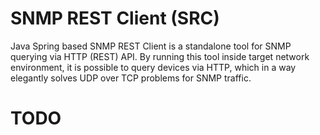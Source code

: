 # SNMP REST Client (SRC)

Java Spring based SNMP REST Client is a standalone tool for SNMP querying via HTTP (REST) API. By running this tool inside target network
environment, it is possible to query devices via HTTP, which in a way elegantly solves UDP over TCP problems for SNMP traffic.

# TODO


